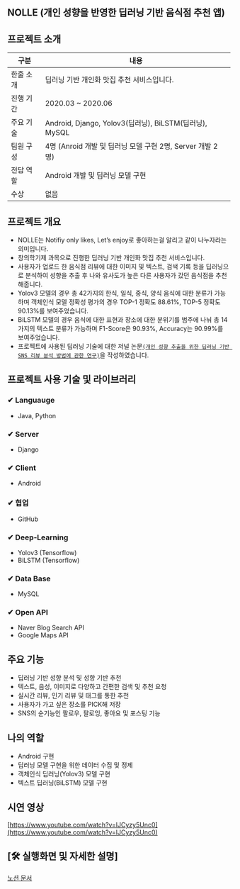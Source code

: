 ## NOLLE (개인 성향을 반영한 딥러닝 기반 음식점 추천 앱)

## 프로젝트 소개
|구분|내용|
|------|---|
|한줄 소개|딥러닝 기반 개인화 맛집 추천 서비스입니다.|
|진행 기간|2020.03 ~ 2020.06|
|주요 기술| Android, Django, Yolov3(딥러닝), BiLSTM(딥러닝), MySQL |
|팀원 구성|4명 (Anroid 개발 및 딥러닝 모델 구현 2명, Server 개발 2명)|
|전담 역할|Android 개발 및 딥러닝 모델 구현|
|수상|없음|

## 프로젝트 개요

- NOLLE는 Notifiy only likes, Let’s enjoy로 좋아하는걸 알리고 같이 나누자라는 의미입니다.
- 창의학기제 과목으로 진행한 딥러닝 기반 개인화 맛집 추천 서비스입니다.
- 사용자가 업로드 한 음식점 리뷰에 대한 이미지 및 텍스트, 검색 기록 등을 딥러닝으로 분석하여 성향을 추출 후 나와 유사도가 높은 다른 사용자가 갔던 음식점을 추천해줍니다.
- Yolov3 모델의 경우 [](https://www.notion.so/9ed93986cbf34d53b45ae4d624b36513)총 42가지의 한식, 일식, 중식, 양식 음식에 대한 분류가 가능하며 객체인식 모델 정확성 평가의 경우 TOP-1 정확도 88.61%, TOP-5 정확도 90.13%를 보여주었습니다.
- BiLSTM 모델의 경우 음식에 대한 표현과 장소에 대한 분위기를 범주에 나눠 총 14가지의 텍스트 분류가 가능하며 F1-Score은 90.93%, Accuracy는 90.99%를 보여주었습니다.
- 프로젝트에 사용된 딥러닝 기술에 대한 저널 논문[`(개인 성향 추출을 위한 딥러닝 기반 SNS 리뷰 분석 방법에 관한 연구)`](https://doi.org/10.15207/JKCS.2020.11.11.009)을 작성하였습니다.

## 프로젝트 사용 기술 및 라이브러리

### ✔ Languauge

- Java, Python

### ✔ Server

- Django

### ✔ Client

- Android

### ✔ 협업

- GitHub

### ✔ Deep-Learning

- Yolov3 (Tensorflow)
- BiLSTM (Tensorflow)

### ✔ Data Base

- MySQL

### ✔ Open API

- Naver Blog Search API
- Google Maps API


## 주요 기능

- 딥러닝 기반 성향 분석 및 성향 기반 추천
- 텍스트, 음성, 이미지로 다양하고 간편한 검색 및 추천 요청
- 실시간 리뷰, 인기 리뷰 및 태그를 통한 추천
- 사용자가 가고 싶은 장소를 PICK해 저장
- SNS의 순기능인 팔로우, 팔로잉, 좋아요 및 포스팅 기능

## 나의 역할

- Android 구현
- 딥러닝 모델 구현을 위한 데이터 수집 및 정제
- 객체인식 딥러닝(Yolov3) 모델 구현
- 텍스트 딥러닝(BiLSTM) 모델 구현

## 시연 영상

[https://www.youtube.com/watch?v=lJCyzy5Unc0](https://www.youtube.com/watch?v=lJCyzy5Unc0)

## [🛠 실행화면 및 자세한 설명]

[노션 문서](https://www.notion.so/NOLLE-Android-89626697effc4ac8949cc3c8e6f3cc9e)

